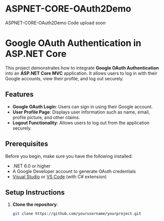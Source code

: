 # ASPNET-CORE-OAuth2Demo
ASPNET-CORE-OAuth2Demo
Code upload soon
# Google OAuth Authentication in ASP.NET Core

This project demonstrates how to integrate **Google OAuth Authentication** into an **ASP.NET Core MVC** application. It allows users to log in with their Google accounts, view their profile, and log out securely.

## Features

- **Google OAuth Login**: Users can sign in using their Google account.
- **User Profile Page**: Displays user information such as name, email, profile picture, and other claims.
- **Logout Functionality**: Allows users to log out from the application securely.

## Prerequisites

Before you begin, make sure you have the following installed:

- .NET 6.0 or higher
- A Google Developer account to generate OAuth credentials
- [Visual Studio](https://visualstudio.microsoft.com/) or [VS Code](https://code.visualstudio.com/) (with C# extension)

## Setup Instructions

1. **Clone the repository**:

   ```bash
   git clone https://github.com/yourusername/yourproject.git

